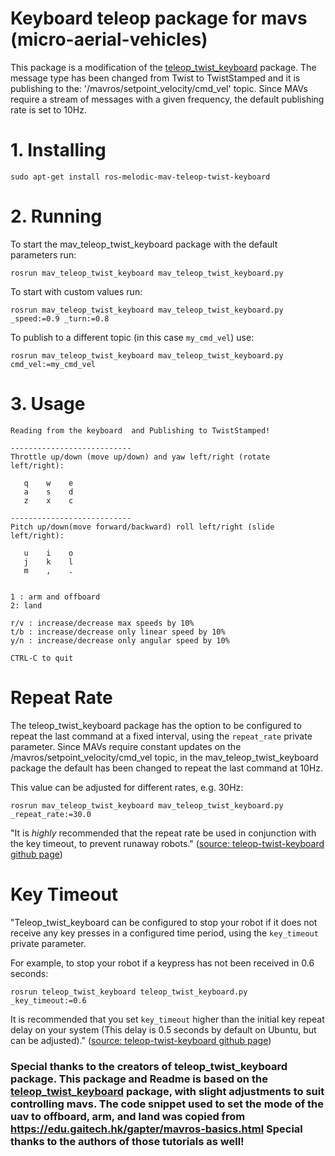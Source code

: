 # Keyboard teleop package for mavs (micro-aerial-vehicles)
This package is a modification of the [teleop_twist_keyboard](http://wiki.ros.org/teleop_twist_keyboard) package. The message type has been changed from Twist to TwistStamped and it is publishing to the: '/mavros/setpoint_velocity/cmd_vel' topic. Since MAVs require a stream of messages with a given frequency, the default publishing rate is set to 10Hz.

# 1. Installing
```
sudo apt-get install ros-melodic-mav-teleop-twist-keyboard
```

# 2. Running
To start the mav_teleop_twist_keyboard package with the default parameters run:
```
rosrun mav_teleop_twist_keyboard mav_teleop_twist_keyboard.py
```

To start with custom values run:
```
rosrun mav_teleop_twist_keyboard mav_teleop_twist_keyboard.py _speed:=0.9 _turn:=0.8
```

To publish to a different topic (in this case `my_cmd_vel`) use:
```
rosrun mav_teleop_twist_keyboard mav_teleop_twist_keyboard.py cmd_vel:=my_cmd_vel
```

# 3. Usage
```
Reading from the keyboard  and Publishing to TwistStamped!

---------------------------
Throttle up/down (move up/down) and yaw left/right (rotate left/right):

   q    w    e
   a    s    d
   z    x    c

---------------------------
Pitch up/down(move forward/backward) roll left/right (slide left/right):

   u    i    o
   j    k    l
   m    ,    .


1 : arm and offboard
2: land

r/v : increase/decrease max speeds by 10%
t/b : increase/decrease only linear speed by 10%
y/n : increase/decrease only angular speed by 10%

CTRL-C to quit
```

# Repeat Rate

The teleop\_twist\_keyboard package has the option to be configured to repeat the last command at a fixed interval, using the `repeat_rate` private parameter. Since MAVs require  constant  updates on the /mavros/setpoint\_velocity/cmd\_vel topic, in the  mav\_teleop\_twist\_keyboard package the default has been changed to repeat the last command at 10Hz.

This value can be adjusted for different rates, e.g. 30Hz:

```
rosrun mav_teleop_twist_keyboard mav_teleop_twist_keyboard.py _repeat_rate:=30.0
```

"It is _highly_ recommended that the repeat rate be used in conjunction with the key timeout, to prevent runaway robots." ([source: teleop-twist-keyboard github page](https://github.com/ros-teleop/teleop_twist_keyboard))

# Key Timeout

"Teleop\_twist\_keyboard can be configured to stop your robot if it does not receive any key presses in a configured time period, using the `key_timeout` private parameter.

For example, to stop your robot if a keypress has not been received in 0.6 seconds:
```
rosrun teleop_twist_keyboard teleop_twist_keyboard.py _key_timeout:=0.6
```

It is recommended that you set `key_timeout` higher than the initial key repeat delay on your system (This delay is 0.5 seconds by default on Ubuntu, but can be adjusted)." ([source: teleop-twist-keyboard github page](https://github.com/ros-teleop/teleop_twist_keyboard))


### Special thanks to the creators of teleop_twist_keyboard package. This package and Readme is based on the [teleop_twist_keyboard](http://wiki.ros.org/teleop_twist_keyboard) package, with slight adjustments to suit controlling mavs. The code snippet used to set the mode of the uav to offboard, arm, and land was copied from https://edu.gaitech.hk/gapter/mavros-basics.html Special thanks to the authors of those tutorials as well!
